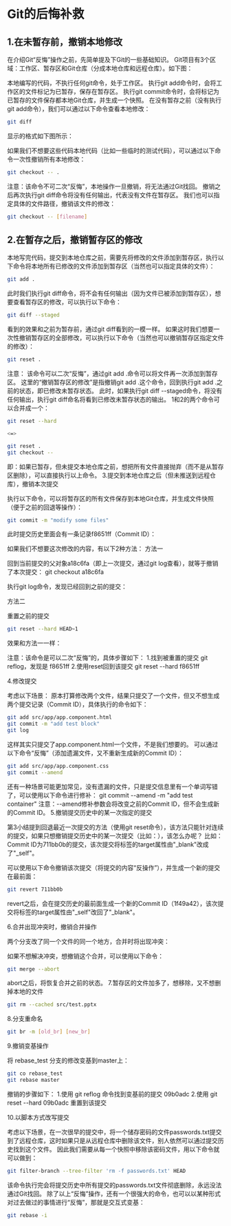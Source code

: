 # Git的后悔补救

## 1.在未暂存前，撤销本地修改

在介绍Git“反悔”操作之前，先简单提及下Git的一些基础知识。
Git项目有3个区域：工作区、暂存区和Git仓库（分成本地仓库和远程仓库）。如下图：

本地编写的代码，不执行任何git命令，处于工作区。
执行git add命令时，会将工作区的文件标记为已暂存，保存在暂存区。
执行git commit命令时，会将标记为已暂存的文件保存都本地Git仓库，并生成一个快照。
在没有暂存之前（没有执行git add命令），我们可以通过以下命令查看本地修改：

``` sh
git diff
```

显示的格式如下图所示：

如果我们不想要这些代码本地代码（比如一些临时的测试代码），可以通过以下命令一次性撤销所有本地修改：

``` sh
git checkout -- .
```

注意：该命令不可二次“反悔”，本地操作一旦撤销，将无法通过Git找回。
撤销之后再次执行git diff命令将没有任何输出，代表没有文件在暂存区。
我们也可以指定具体的文件路径，撤销该文件的修改：

``` sh
git checkout -- [filename]
```

## 2.在暂存之后，撤销暂存区的修改

本地写完代码，提交到本地仓库之前，需要先将修改的文件添加到暂存区，执行以下命令将本地所有已修改的文件添加到暂存区（当然也可以指定具体的文件）：

``` sh
git add .
```

此时我们执行git diff命令，将不会有任何输出（因为文件已被添加到暂存区），想要查看暂存区的修改，可以执行以下命令：

``` sh
git diff --staged
```

看到的效果和之前为暂存前，通过git diff看到的一模一样。
如果这时我们想要一次性撤销暂存区的全部修改，可以执行以下命令（当然也可以撤销暂存区指定文件的修改）：

``` sh
git reset .
```

注意：
该命令可以二次“反悔”，通过git add .命令可以将文件再一次添加到暂存区。
这里的“撤销暂存区的修改”是指撤销git add .这个命令，回到执行git add .之前的状态，即已修改未暂存状态。
此时，如果执行git diff --staged命令，将没有任何输出，执行git diff命名将看到已修改未暂存状态的输出。
1和2的两个命令可以合并成一个：

``` sh
git reset --hard

<=>

git reset .
git checkout --
```

即：如果已暂存，但未提交本地仓库之前，想把所有文件直接抛弃（而不是从暂存区删除），可以直接执行以上命令。
3.提交到本地仓库之后（但未推送到远程仓库），撤销本次提交

执行以下命令，可以将暂存区的所有文件保存到本地Git仓库，并生成文件快照（便于之前的回退等操作）：

``` sh
git commit -m "modify some files"
```

此时提交历史里面会有一条记录f8651ff（Commit ID）：

如果我们不想要这次修改的内容，有以下2种方法：
方法一

回到当前提交的父对象a18c6fa（即上一次提交，通过git log查看），就等于撤销了本次提交：
git checkout a18c6fa

执行git log命令，发现已经回到之前的提交：

方法二

重置之前的提交

``` sh
git reset --hard HEAD~1
```

效果和方法一一样：

注意：该命令是可以二次“反悔”的，具体步骤如下：
1.找到被重置的提交 git reflog，发现是 f8651ff
2.使用reset回到该提交 git reset --hard f8651ff

4.修改提交

考虑以下场景：
原本打算修改两个文件，结果只提交了一个文件，但又不想生成两个提交记录（Commit ID），具体执行的命令如下：

``` sh
git add src/app/app.component.html
git commit -m "add test block"
git log
```

这样其实只提交了app.component.html一个文件，不是我们想要的。
可以通过以下命令“反悔”（添加遗漏文件，又不重新生成新的Commit ID）：

``` sh
git add src/app/app.component.css
git commit --amend
```

还有一种场景可能更加常见，没有遗漏的文件，只是提交信息里有一个单词写错了，可以使用以下命令进行修补：
git commit --amend -m "add test container"
注意：--amend修补参数会将改变之前的Commit ID，但不会生成新的Commit ID。
5.撤销提交历史中的某一次指定的提交

第3小结提到回退最近一次提交的方法（使用git reset命令），该方法只能针对连续的提交，如果只想撤销提交历史中的某一次提交（比如：），该怎么办呢？
比如：Commit ID为711bb0b的提交，该次提交将标签的target属性由"_blank"改成了"_self"。

可以使用以下命令撤销该次提交（将提交的内容“反操作”），并生成一个新的提交在最前面：

``` sh
git revert 711bb0b
```

revert之后，会在提交历史的最前面生成一个新的Commit ID（1f49a42），该次提交将标签的target属性由"_self"改回了"_blank"。

6.合并出现冲突时，撤销合并操作

两个分支改了同一个文件的同一个地方，合并时将出现冲突：

如果不想解决冲突，想撤销这个合并，可以使用以下命令：

``` sh
git merge --abort
```

abort之后，将恢复合并之前的状态。
7.暂存区的文件加多了，想移除，又不想删掉本地的文件

``` sh
git rm --cached src/test.pptx
```

8.分支重命名

``` sh
git br -m [old_br] [new_br]
```

9.撤销变基操作

将 rebase_test 分支的修改变基到master上：

``` sh
git co rebase_test
git rebase master
```

撤销的步骤如下：
1.使用 git reflog 命令找到变基前的提交 09b0adc
2.使用 git reset --hard 09b0adc 重置到该提交

10.以脚本方式改写提交

考虑以下场景，在一次很早的提交中，将一个储存密码的文件passwords.txt提交到了远程仓库，这时如果只是从远程仓库中删除该文件，别人依然可以通过提交历史找到这个文件。
因此我们需要从每一个快照中移除该密码文件，用以下命令就可以做到：

``` sh
git filter-branch --tree-filter 'rm -f passwords.txt' HEAD
```

该命令执行完会将提交历史中所有提交的passwords.txt文件彻底删除，永远没法通过Git找回。
除了以上“反悔”操作，还有一个很强大的命令，也可以以某种形式对过去做过的事情进行“反悔”，那就是交互式变基：

``` sh
git rebase -i
```
